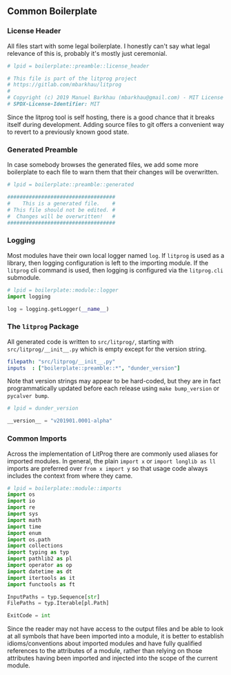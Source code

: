 
## Common Boilerplate

### License Header

All files start with some legal boilerplate. I honestly can't say what legal relevance of this is, probably it's mostly just ceremonial.

```python
# lpid = boilerplate::preamble::license_header

# This file is part of the litprog project
# https://gitlab.com/mbarkhau/litprog
#
# Copyright (c) 2019 Manuel Barkhau (mbarkhau@gmail.com) - MIT License
# SPDX-License-Identifier: MIT
```

Since the litprog tool is self hosting, there is a good chance that it breaks itself during development. Adding source files to git offers a convenient way to revert to a previously known good state.

### Generated Preamble

In case somebody browses the generated files, we add some more boilerplate to each file to warn them that their changes will be overwritten.

```python
# lpid = boilerplate::preamble::generated

###################################
#    This is a generated file.    #
# This file should not be edited. #
#  Changes will be overwritten!   #
###################################
```

### Logging

Most modules have their own local logger named `log`. If `litprog` is used as a library, then logging configuration is left to the importing module. If the `litprog` cli command is used, then logging is configured via the `litprog.cli` submodule.

```python
# lpid = boilerplate::module::logger
import logging

log = logging.getLogger(__name__)
```


### The `litprog` Package

All generated code is written to `src/litprog/`, starting with `src/litprog/__init__.py` which is empty except for the version string.

```yaml
filepath: "src/litprog/__init__.py"
inputs  : ["boilerplate::preamble::*", "dunder_version"]
```

Note that version strings may appear to be hard-coded, but they are in fact programmatically updated before each release using `make bump_version` or `pycalver bump`.

```python
# lpid = dunder_version

__version__ = "v201901.0001-alpha"
```

### Common Imports

Across the implementation of LitProg there are commonly used aliases for imported modules. In general, the plain `import x` or `import longlib as ll` imports are preferred over `from x import y` so that usage code always includes the context from where they came.

```python
# lpid = boilerplate::module::imports
import os
import io
import re
import sys
import math
import time
import enum
import os.path
import collections
import typing as typ
import pathlib2 as pl
import operator as op
import datetime as dt
import itertools as it
import functools as ft

InputPaths = typ.Sequence[str]
FilePaths = typ.Iterable[pl.Path]

ExitCode = int
```

Since the reader may not have access to the output files and be able to look at all symbols that have been imported into a module, it is better to establish idioms/conventions about imported modules and have fully qualified references to the attributes of a module, rather than relying on those attributes having been imported and injected into the scope of the current module.

